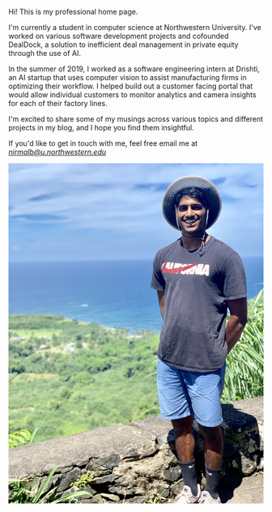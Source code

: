 Hi! This is my professional home page. 

I'm currently a student in computer science at Northwestern University. I've worked on various software development projects and cofounded DealDock, a solution to inefficient deal management in private equity through the use of AI.

In the summer of 2019, I worked as a software engineering intern at Drishti, an AI startup that uses computer vision to assist manufacturing firms in optimizing their workflow. I helped build out a customer facing portal that would allow individual customers to monitor analytics and camera insights for each of their factory lines. 

I'm excited to share some of my musings across various topics and different projects in my blog, and I hope you find them insightful. 

If you'd like to get in touch with me, feel free email me at *nirmalb@u.northwestern.edu*

![Alt Text](img/nirmal.jpg)









